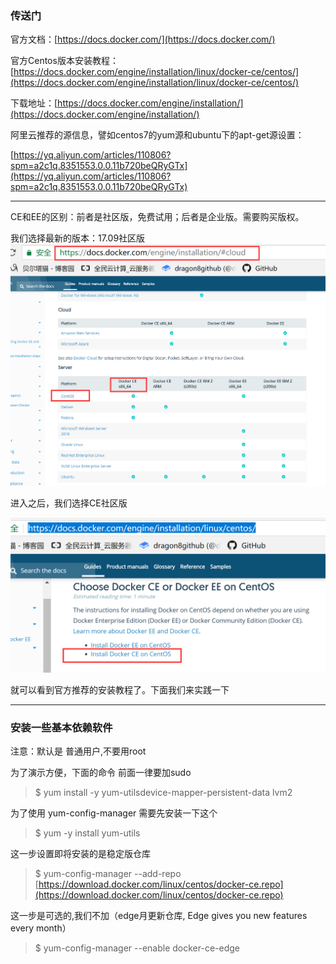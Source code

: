 ### 传送门

官方文档：[https://docs.docker.com/](https://docs.docker.com/)

官方Centos版本安装教程：[https://docs.docker.com/engine/installation/linux/docker-ce/centos/](https://docs.docker.com/engine/installation/linux/docker-ce/centos/)

下载地址：[https://docs.docker.com/engine/installation/](https://docs.docker.com/engine/installation/)

阿里云推荐的源信息，譬如centos7的yum源和ubuntu下的apt-get源设置：

[https://yq.aliyun.com/articles/110806?spm=a2c1q.8351553.0.0.11b720beQRyGTx](https://yq.aliyun.com/articles/110806?spm=a2c1q.8351553.0.0.11b720beQRyGTx)

---

CE和EE的区别：前者是社区版，免费试用；后者是企业版。需要购买版权。

我们选择最新的版本：17.09社区版![](/assets/6import.png)

进入之后，我们选择CE社区版

![](/assets/import.png)

就可以看到官方推荐的安装教程了。下面我们来实践一下

---

### 安装一些基本依赖软件

注意：默认是 普通用户,不要用root

为了演示方便，下面的命令 前面一律要加sudo

> $ yum install -y yum-utilsdevice-mapper-persistent-data lvm2

为了使用 yum-config-manager 需要先安装一下这个

> $ yum -y install yum-utils

这一步设置即将安装的是稳定版仓库

> $ yum-config-manager --add-repo [https://download.docker.com/linux/centos/docker-ce.repo](https://download.docker.com/linux/centos/docker-ce.repo)

这一步是可选的,我们不加（edge月更新仓库, Edge gives you new features every month）

> $ yum-config-manager --enable docker-ce-edge



